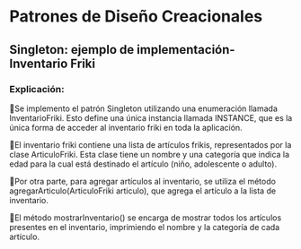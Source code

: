 # Patrones de Diseño Creacionales 

## Singleton: ejemplo de implementación-Inventario Friki

### Explicación:

🍄Se implemento el patrón Singleton utilizando una enumeración llamada InventarioFriki. Esto define una única instancia llamada INSTANCE, que es la única forma de acceder al inventario friki en toda la aplicación.

🍄El inventario friki contiene una lista de artículos frikis, representados por la clase ArticuloFriki. Esta clase tiene un nombre y una categoría que indica la edad para la cual está destinado el artículo (niño, adolescente o adulto).

🍄Por otra parte, para agregar artículos al inventario, se utiliza el método agregarArticulo(ArticuloFriki articulo), que agrega el artículo a la lista de inventario.

🍄El método mostrarInventario() se encarga de mostrar todos los artículos presentes en el inventario, imprimiendo el nombre y la categoría de cada artículo.
